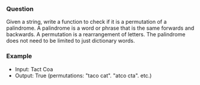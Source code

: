 ### Question

Given a string, write a function to check if it is a permutation of a palindrome. A palindrome is a word or phrase that is the same forwards and backwards. A permutation
is a rearrangement of letters. The palindrome does not need to be limited to just dictionary words.

### Example

- Input: Tact Coa
- Output: True (permutations: "taco cat". "atco cta". etc.)
